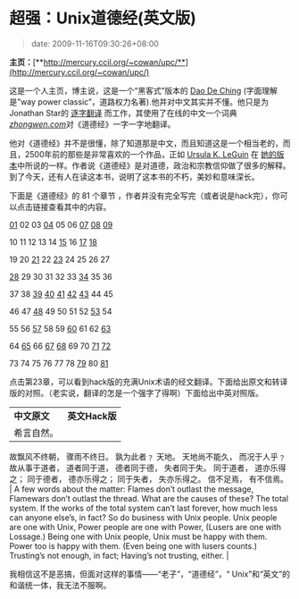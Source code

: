 # 超强：Unix道德经(英文版)
>date: 2009-11-16T09:30:26+08:00



**主页：**[**http://mercury.ccil.org/~cowan/upc/**](http://mercury.ccil.org/~cowan/upc/)


这是一个人主页，博主说，这是一个“黑客式”版本的 [Dao De Ching](https://www.google.com/search?q=%22Tao+Te+Ching%22) (字面理解是”way power classic”，道路权力名著).他并对中文其实并不懂。他只是为Jonathan Star的 [逐字翻译](https://www.amazon.com/exec/obidos/ASIN/1585420999) 而工作，其使用了在线的中文一个词典 [*zhongwen.com*](http://zhongwen.com/dao.htm)对《道德经》一字一字地翻译。


他对《道德经》并不是很懂，除了知道那是中文，而且知道这是一个相当老的，而且，2500年前的那些是非常喜欢的一个作品，正如 [Ursula K. LeGuin](http://www.ursulakleguin.com/) 在 [她的版本](https://www.amazon.com/exec/obidos/ASIN/1570623953)中所说的一样。作者说《道德经》是对道德，政治和宗教信仰做了很多的解释。到了今天，还有人在读这本书，说明了这本书的不朽，美妙和意味深长。


下面是《道德经》的 81 个章节 ，作者并没有完全写完（或者说是hack完），你可以点击链接查看其中的内容。


[01](http://mercury.ccil.org/~cowan/upc/01.txt) 02 03 [04](http://mercury.ccil.org/~cowan/upc/04.txt) 05 06 [07](http://mercury.ccil.org/~cowan/upc/07.txt) [08](http://mercury.ccil.org/~cowan/upc/08.txt) [09](http://mercury.ccil.org/~cowan/upc/09.txt)  

10 11 12 13 14 [15](http://mercury.ccil.org/~cowan/upc/15.txt) 16 [17](http://mercury.ccil.org/~cowan/upc/17.txt) [18](http://mercury.ccil.org/~cowan/upc/18.txt)  

19 20 [21](http://mercury.ccil.org/~cowan/upc/21.txt) 22 [23](http://mercury.ccil.org/~cowan/upc/23.txt) 24 25 26 27  

[28](http://mercury.ccil.org/~cowan/upc/28.txt) 29 30 31 32 33 [34](http://mercury.ccil.org/~cowan/upc/34.txt) 35 36  

37 38 [39](http://mercury.ccil.org/~cowan/upc/39.txt) [40](http://mercury.ccil.org/~cowan/upc/40.txt) [41](http://mercury.ccil.org/~cowan/upc/41.txt) [42](http://mercury.ccil.org/~cowan/upc/42.txt) [43](http://mercury.ccil.org/~cowan/upc/43.txt) 44 45  

46 47 [48](http://mercury.ccil.org/~cowan/upc/48.txt) 49 50 51 52 [53](http://mercury.ccil.org/~cowan/upc/53.txt) 54  

55 56 [57](http://mercury.ccil.org/~cowan/upc/57.txt) 58 59 [60](http://mercury.ccil.org/~cowan/upc/60.txt) 61 62 [63](http://mercury.ccil.org/~cowan/upc/63.txt)  

64 [65](http://mercury.ccil.org/~cowan/upc/65.txt) 66 [67](http://mercury.ccil.org/~cowan/upc/67.txt) [68](http://mercury.ccil.org/~cowan/upc/68.txt) 69 70 [71](http://mercury.ccil.org/~cowan/upc/71.txt) [72](http://mercury.ccil.org/~cowan/upc/72.txt)  

73 74 75 76 77 78 [79](http://mercury.ccil.org/~cowan/upc/79.txt) 80 [81](http://mercury.ccil.org/~cowan/upc/81.txt)


点击第23章，可以看到hack版的充满Unix术语的经文翻译。下面给出原文和转译版的对照。（老实说，翻译的怎是一个强字了得啊）下面给出中英对照版。


  






|  |  |
| --- | --- |
| **中文原文** | **英文Hack版** |
| 希言自然。
故飘风不终朝，
骤雨不终日。
孰为此者﹖
天地。
天地尚不能久，
而况于人乎﹖
故从事于道者，
道者同于道，
德者同于德，
失者同于失。
同于道者，
道亦乐得之；
同于德者，
德亦乐得之；
同于失者，
失亦乐得之。
信不足焉，
有不信焉。 | A few words about the matter:
Flames don’t outlast the message,
Flamewars don’t outlast the thread.
What are the causes of these?
The total system.
If the works of the total system
can’t last forever,
how much less can anyone else’s, in fact?
So do business with Unix people.
Unix people are one with Unix,
Power people are one with Power,
(Lusers are one with Lossage.)
Being one with Unix people,
Unix must be happy with them.
Power too is happy with them.
(Even being one with lusers counts.)
Trusting’s not enough, in fact;
Having’s not trusting, either. |


  

我相信这不是恶搞，但面对这样的事情——“老子”，“道德经”，“ Unix”和“英文”的和谐统一体，我无法不服啊。


